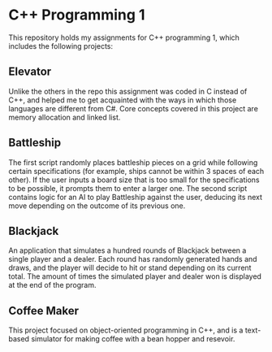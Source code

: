 # C++ Programming 1
This repository holds my assignments for C++ programming 1, which includes the following projects:

## Elevator
Unlike the others in the repo this assignment was coded in C instead of C++, and helped me to get acquainted with the ways in which those languages are different from C#. Core concepts covered in this project are memory allocation and linked list.

## Battleship
The first script randomly places battleship pieces on a grid while following certain specifications (for example, ships cannot be within 3 spaces of each other). If the user inputs a board size that is too small for the specifications to be possible, it prompts them to enter a larger one. The second script contains logic for an AI to play Battleship against the user, deducing its next move depending on the outcome of its previous one.

## Blackjack
An application that simulates a hundred rounds of Blackjack between a single player and a dealer. Each round has randomly generated hands and draws, and the player will decide to hit or stand depending on its current total. The amount of times the simulated player and dealer won is displayed at the end of the program.

## Coffee Maker
This project focused on object-oriented programming in C++, and is a text-based simulator for making coffee with a bean hopper and resevoir.
